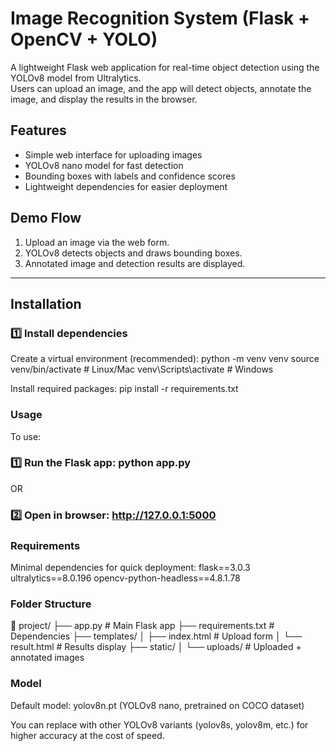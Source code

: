 # Image Recognition System (Flask + OpenCV + YOLO)

A lightweight Flask web application for real-time object detection using the YOLOv8 model from Ultralytics.  
Users can upload an image, and the app will detect objects, annotate the image, and display the results in the browser.

## Features
- Simple web interface for uploading images
- YOLOv8 nano model for fast detection
- Bounding boxes with labels and confidence scores
- Lightweight dependencies for easier deployment

## Demo Flow
1. Upload an image via the web form.
2. YOLOv8 detects objects and draws bounding boxes.
3. Annotated image and detection results are displayed.

---

## Installation

### 1️⃣  Install dependencies
Create a virtual environment (recommended):
python -m venv venv
source venv/bin/activate    # Linux/Mac
venv\Scripts\activate       # Windows

Install required packages:
pip install -r requirements.txt


### Usage
To use:
### 1️⃣ Run the Flask app: python app.py
OR
### 2️⃣ Open in browser: http://127.0.0.1:5000

### Requirements
Minimal dependencies for quick deployment:
flask==3.0.3
ultralytics==8.0.196
opencv-python-headless==4.8.1.78

### Folder Structure
📂 project/
 ├── app.py              # Main Flask app
 ├── requirements.txt    # Dependencies
 ├── templates/
 │    ├── index.html     # Upload form
 │    └── result.html    # Results display
 ├── static/
 │    └── uploads/       # Uploaded + annotated images

### Model
Default model: yolov8n.pt (YOLOv8 nano, pretrained on COCO dataset)

You can replace with other YOLOv8 variants (yolov8s, yolov8m, etc.) for higher accuracy at the cost of speed.
